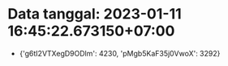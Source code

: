 # Data tanggal: 2023-01-11 16:45:22.673150+07:00

* {'g6tI2VTXegD9ODlm': 4230, 'pMgb5KaF35j0VwoX': 3292}
